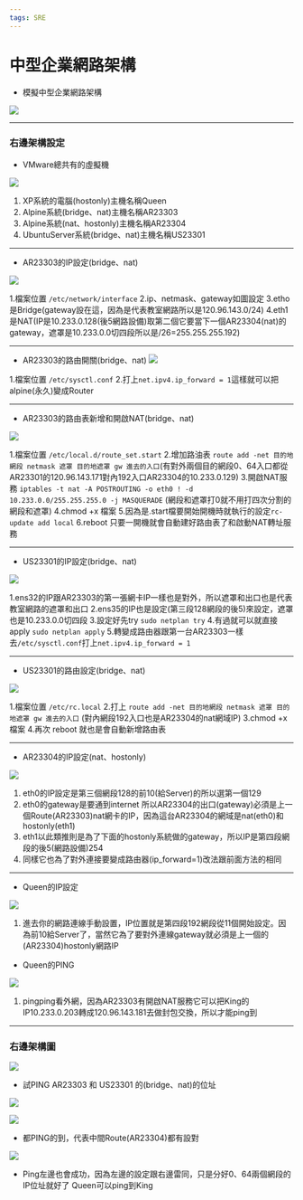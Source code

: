 ```yaml
---
tags: SRE
---
```


# 中型企業網路架構

* 模擬中型企業網路架構

![](https://i.imgur.com/Hd3B89U.png)

---

### 右邊架構設定
* VMware總共有的虛擬機

![](https://i.imgur.com/Rf2D3cP.png)

1. XP系統的電腦(hostonly)主機名稱Queen
2. Alpine系統(bridge、nat)主機名稱AR23303
3. Alpine系統(nat、hostonly)主機名稱AR23304
4. UbuntuServer系統(bridge、nat)主機名稱US23301

---

* AR23303的IP設定(bridge、nat)

![](https://i.imgur.com/o9sSEPD.png)

1.檔案位置 `/etc/network/interface`
2.ip、netmask、gateway如圖設定
3.etho是Bridge(gateway設在這，因為是代表教室網路所以是120.96.143.0/24)
4.eth1是NAT(IP是10.233.0.128(後5網路設備)取第二個它要當下一個AR23304(nat)的gateway，遮罩是10.233.0.0切四段所以是/26=255.255.255.192)

---
* AR23303的路由開關(bridge、nat)
![](https://i.imgur.com/ZLY6WEJ.png)

1.檔案位置 `/etc/sysctl.conf`
2.打上`net.ipv4.ip_forward = 1`這樣就可以把alpine(永久)變成Router

---
* AR23303的路由表新增和開啟NAT(bridge、nat)

![](https://i.imgur.com/d81rFRf.png)


1.檔案位置 `/etc/local.d/route_set.start`
2.增加路油表 `route add -net 目的地網段 netmask 遮罩 目的地遮罩 gw 進去的入口`(有對外兩個目的網段0、64入口都從AR23301的120.96.143.171對內192入口AR23304的10.233.0.129)
3.開啟NAT服務 `iptables -t nat -A POSTROUTING -o eth0 ! -d 10.233.0.0/255.255.255.0 -j MASQUERADE` (網段和遮罩打0就不用打四次分割的網段和遮罩)
4.chmod +x 檔案
5.因為是.start檔要開始開機時就執行的設定`rc-update add local`
6.reboot 只要一開機就會自動建好路由表了和啟動NAT轉址服務

---
* US23301的IP設定(bridge、nat)

![](https://i.imgur.com/F72nETH.png)

1.ens32的IP跟AR23303的第一張網卡IP一樣也是對外，所以遮罩和出口也是代表教室網路的遮罩和出口
2.ens35的IP也是設定(第三段128網段的後5)來設定，遮罩也是10.233.0.0切四段
3.設定好先try `sudo netplan try`
4.有過就可以就直接apply `sudo netplan apply`
5.轉變成路由器跟第一台AR23303一樣去`/etc/sysctl.conf`打上`net.ipv4.ip_forward = 1`

---
* US23301的路由設定(bridge、nat)

![](https://i.imgur.com/1wCkJB9.png)

1.檔案位置 `/etc/rc.local`
2.打上 `route add -net 目的地網段 netmask 遮罩 目的地遮罩 gw 進去的入口` (對內網段192入口也是AR23304的nat網域IP)
3.chmod +x 檔案
4.再次 reboot 就也是會自動新增路由表

---

* AR23304的IP設定(nat、hostonly)

![](https://i.imgur.com/3tXbOn3.png)

1. eth0的IP設定是第三個網段128的前10(給Server)的所以選第一個129
2. eth0的gateway是要通到internet 所以AR23304的出口(gateway)必須是上一個Route(AR23303)nat網卡的IP，因為這台AR23304的網域是nat(eth0)和hostonly(eth1)
3. eth1以此類推則是為了下面的hostonly系統做的gateway，所以IP是第四段網段的後5(網路設備)254
4. 同樣它也為了對外連接要變成路由器(ip_forward=1)改法跟前面方法的相同

---

* Queen的IP設定

![](https://i.imgur.com/FX6w81x.png)

1. 進去你的網路連線手動設置，IP位置就是第四段192網段從11個開始設定。因為前10給Server了，當然它為了要對外連線gateway就必須是上一個的(AR23304)hostonly網路IP

* Queen的PING

![](https://i.imgur.com/8lX0uLW.png)

1. pingping看外網，因為AR23303有開啟NAT服務它可以把King的IP10.233.0.203轉成120.96.143.181去做封包交換，所以才能ping到

---
### 右邊架構圖

![](https://i.imgur.com/aQHtant.png)

* 試PING AR23303 和 US23301 的(bridge、nat)的位址

![](https://i.imgur.com/aYitGtJ.png)

![](https://i.imgur.com/oltZq8b.png)

* 都PING的到，代表中間Route(AR23304)都有設對

![](https://i.imgur.com/YiElsW3.png)

* Ping左邊也會成功，因為左邊的設定跟右邊雷同，只是分好0、64兩個網段的IP位址就好了 Queen可以ping到King

















